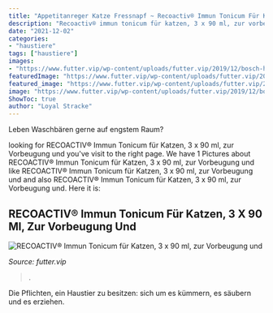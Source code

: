 ```yaml
---
title: "Appetitanreger Katze Fressnapf ~ Recoactiv® Immun Tonicum Für Katzen, 3 X 90 Ml, Zur Vorbeugung Und"
description: "Recoactiv® immun tonicum für katzen, 3 x 90 ml, zur vorbeugung und"
date: "2021-12-02"
categories:
- "haustiere"
tags: ["haustiere"]
images:
- "https://www.futter.vip/wp-content/uploads/futter.vip/2019/12/bosch-hpc-maxi-junior-hundetrockenfutter-zur-aufzucht-grosser-rassen-ab-25-kg-en-8-262x381.jpg"
featuredImage: "https://www.futter.vip/wp-content/uploads/futter.vip/2019/12/bosch-hpc-maxi-junior-hundetrockenfutter-zur-aufzucht-grosser-rassen-ab-25-kg-en-8-262x381.jpg"
featured_image: "https://www.futter.vip/wp-content/uploads/futter.vip/2019/12/bosch-hpc-maxi-junior-hundetrockenfutter-zur-aufzucht-grosser-rassen-ab-25-kg-en-8-262x381.jpg"
image: "https://www.futter.vip/wp-content/uploads/futter.vip/2019/12/bosch-hpc-maxi-junior-hundetrockenfutter-zur-aufzucht-grosser-rassen-ab-25-kg-en-8-262x381.jpg"
ShowToc: true
author: "Loyal Stracke"
---
```



Leben Waschbären gerne auf engstem Raum?

	

		
looking for RECOACTIV® Immun Tonicum für Katzen, 3 x 90 ml, zur Vorbeugung und you've visit to the right page. We have 1 Pictures about RECOACTIV® Immun Tonicum für Katzen, 3 x 90 ml, zur Vorbeugung und like RECOACTIV® Immun Tonicum für Katzen, 3 x 90 ml, zur Vorbeugung und and also RECOACTIV® Immun Tonicum für Katzen, 3 x 90 ml, zur Vorbeugung und. Here it is:
		
    
## RECOACTIV® Immun Tonicum Für Katzen, 3 X 90 Ml, Zur Vorbeugung Und

<img loading=lazy src="https://www.futter.vip/wp-content/uploads/futter.vip/2019/12/bosch-hpc-maxi-junior-hundetrockenfutter-zur-aufzucht-grosser-rassen-ab-25-kg-en-8-262x381.jpg" onerror="this.onerror=null;this.src='https://tse4.mm.bing.net/th?id=OIP.tE0RG3w0D24AfQ22JuTyegAAAA&amp;pid=15.1';" alt="RECOACTIV® Immun Tonicum für Katzen, 3 x 90 ml, zur Vorbeugung und">

_Source: futter.vip_

>. 

	

Die Pflichten, ein Haustier zu besitzen: sich um es kümmern, es säubern und es erziehen.

